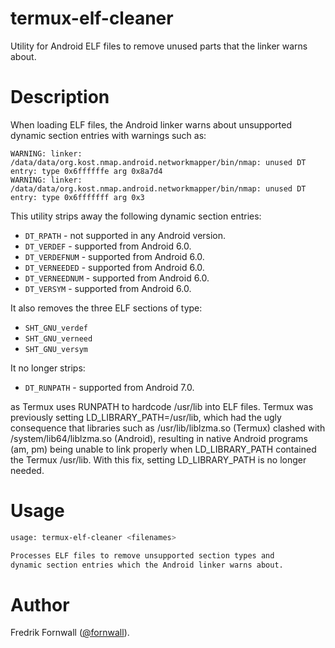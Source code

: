# termux-elf-cleaner
Utility for Android ELF files to remove unused parts that the linker warns about.

# Description
When loading ELF files, the Android linker warns about unsupported dynamic section entries with warnings such as:

    WARNING: linker: /data/data/org.kost.nmap.android.networkmapper/bin/nmap: unused DT entry: type 0x6ffffffe arg 0x8a7d4
    WARNING: linker: /data/data/org.kost.nmap.android.networkmapper/bin/nmap: unused DT entry: type 0x6fffffff arg 0x3

This utility strips away the following dynamic section entries:

- `DT_RPATH` - not supported in any Android version.
- `DT_VERDEF` - supported from Android 6.0.
- `DT_VERDEFNUM` - supported from Android 6.0.
- `DT_VERNEEDED` - supported from Android 6.0.
- `DT_VERNEEDNUM` - supported from Android 6.0.
- `DT_VERSYM` - supported from Android 6.0.

It also removes the three ELF sections of type:

- `SHT_GNU_verdef`
- `SHT_GNU_verneed`
- `SHT_GNU_versym`

It no longer strips:

- `DT_RUNPATH` - supported from Android 7.0.

as Termux uses RUNPATH to hardcode /usr/lib into ELF files. Termux was
previously setting LD_LIBRARY_PATH=/usr/lib, which had the ugly consequence
that libraries such as /usr/lib/liblzma.so (Termux) clashed with
/system/lib64/liblzma.so (Android), resulting in native Android programs
(am, pm) being unable to link properly when LD_LIBRARY_PATH contained the
Termux /usr/lib.
With this fix, setting LD_LIBRARY_PATH is no longer needed.

# Usage
```sh
usage: termux-elf-cleaner <filenames>

Processes ELF files to remove unsupported section types and
dynamic section entries which the Android linker warns about.
```

# Author
Fredrik Fornwall ([@fornwall](https://github.com/fornwall)).
